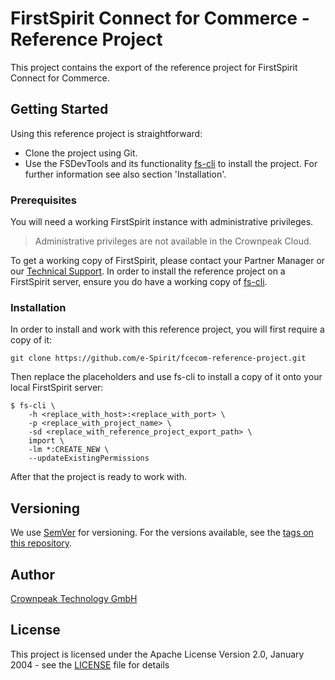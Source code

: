 # FirstSpirit Connect for Commerce - Reference Project

This project contains the export of the reference project for FirstSpirit Connect for Commerce.

## Getting Started

Using this reference project is straightforward:
- Clone the project using Git.
- Use the FSDevTools and its functionality [fs-cli](https://docs.e-spirit.com/odfs/edocs/sync/getting-started/komponenten/command-line-to/index.html) to install the project. For further information see also section 'Installation'.

### Prerequisites

You will need a working FirstSpirit instance with administrative privileges.
> Administrative privileges are not available in the Crownpeak Cloud.

To get a working copy of FirstSpirit, please contact your Partner Manager or our [Technical Support](https://support.crownpeak.com).
In order to install the reference project on a FirstSpirit server, ensure you do have a working copy of [fs-cli](https://github.com/e-Spirit/FSDevTools).

### Installation

In order to install and work with this reference project, you will first require a copy of it:
```
git clone https://github.com/e-Spirit/fcecom-reference-project.git
```
Then replace the placeholders and use fs-cli to install a copy of it onto your local FirstSpirit server:
```
$ fs-cli \
    -h <replace_with_host>:<replace_with_port> \
    -p <replace_with_project_name> \
    -sd <replace_with_reference_project_export_path> \
    import \
    -lm *:CREATE_NEW \
    --updateExistingPermissions
```
After that the project is ready to work with.

## Versioning

We use [SemVer](http://semver.org/) for versioning. For the versions available, see the [tags on this repository](https://github.com/e-Spirit/fcecom-reference-project/tags).

## Author

[Crownpeak Technology GmbH](https://www.crownpeak.com)

## License

This project is licensed under the Apache License Version 2.0, January 2004 - see the [LICENSE](LICENSE) file for details